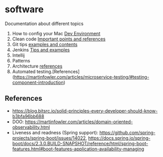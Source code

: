# software
Documentation about different topics

1.  How to config your Mac  [Dev Environment](https://github.com/mcadac/software/blob/master/MacEnvironment.md)
2.  Clean code  [Important points and references](https://github.com/mcadac/software/blob/master/clean-code.md)
3.  Git tips [examples and contents](https://github.com/mcadac/software/blob/master/git.md)
4.  Jenkins [Tips and examples](https://github.com/mcadac/software/blob/master/jenkins.md)
5.  Intellij
6.  Patterns
7.  Architecture [references](https://github.com/mcadac/software/blob/master/architecture.md)
8.  Automated testing.[References] (https://martinfowler.com/articles/microservice-testing/#testing-component-introduction)

## References
- https://blog.bitsrc.io/solid-principles-every-developer-should-know-b3bfa96bb688
- DOO: https://martinfowler.com/articles/domain-oriented-observability.html
- Liveness and readness (Spring support): https://github.com/spring-projects/spring-boot/issues/14022, https://docs.spring.io/spring-boot/docs/2.3.0.BUILD-SNAPSHOT/reference/html/spring-boot-features.html#boot-features-application-availability-managing
